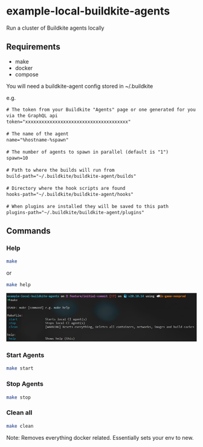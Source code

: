 # example-local-buildkite-agents

Run a cluster of Buildkite agents locally

## Requirements

- make
- docker
- compose

You will need a buildkite-agent config stored in ~/.buildkite

e.g.

```text
# The token from your Buildkite "Agents" page or one generated for you via the GraphQL api
token="xxxxxxxxxxxxxxxxxxxxxxxxxxxxxxxxxxxxxx"

# The name of the agent
name="%hostname-%spawn"

# The number of agents to spawn in parallel (default is "1")
spawn=10

# Path to where the builds will run from
build-path="~/.buildkite/buildkite-agent/builds"

# Directory where the hook scripts are found
hooks-path="~/.buildkite/buildkite-agent/hooks"

# When plugins are installed they will be saved to this path
plugins-path="~/.buildkite/buildkite-agent/plugins"

```

## Commands

### Help

```sh
make
```

or

```sh
make help
```

![Help](/docs/help.jpg)

### Start Agents

```sh
make start
```

### Stop Agents

```sh
make stop
```

### Clean all

```sh
make clean
```

Note: Removes everything docker related. Essentially sets your env to new.

